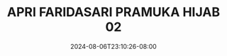 --- 
title: "APRI FARIDASARI PRAMUKA HIJAB 02"
description: "video bokep APRI FARIDASARI PRAMUKA HIJAB 02 gratis   baru"
date: 2024-08-06T23:10:26-08:00
file_code: "4hto96aj4tk6"
draft: false
cover: "jjc1mxgf847dlp9z.jpg"
tags: ["APRI", "FARIDASARI", "PRAMUKA", "HIJAB", "bokep-indo", "bokep-viral", "bokep-ig"]
length: 137
fld_id: "1235330"
foldername: "APRI FARIDASARI PRAMUKA HIJAB"
categories: ["APRI FARIDASARI PRAMUKA HIJAB"]
views: 29
---